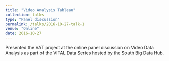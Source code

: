 ```yaml
---
title: "Video Analysis Tableau"
collection: talks
type: "Panel discussion"
permalink: /talks/2016-10-27-talk-1
venue: "Online"
date: 2016-10-27
---
```


Presented the VAT project at the online panel discussion on Video Data Analysis as part of the VITAL Data Series hosted by the South Big Data Hub.
